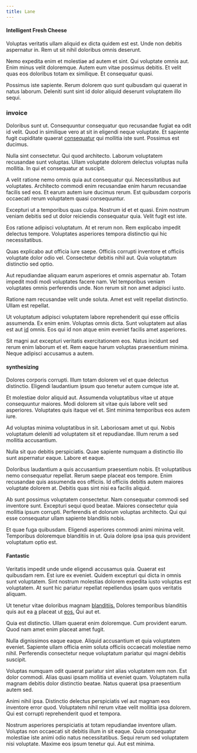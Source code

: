 ```yaml
---
title: Lane
---
```


#### Intelligent Fresh Cheese

Voluptas veritatis ullam aliquid ex dicta quidem est est. Unde non debitis aspernatur in. Rem ut sit nihil doloribus omnis deserunt.

Nemo expedita enim et molestiae ad autem et sint. Qui voluptate omnis aut. Enim minus velit doloremque. Autem eum vitae possimus debitis. Et velit quas eos doloribus totam ex similique. Et consequatur quasi.

Possimus iste sapiente. Rerum dolorem quo sunt quibusdam qui quaerat in natus laborum. Deleniti sunt sint id dolor aliquid deserunt voluptatem illo sequi.

### invoice

Doloribus sunt ut. Consequuntur consequatur quo recusandae fugiat ea odit id velit. Quod in similique vero at sit in eligendi neque voluptate. Et sapiente fugit cupiditate quaerat [consequatur](/dolore/odio/neque/solutions_quantifying.md) qui mollitia iste sunt. Possimus est ducimus.

Nulla sint consectetur. Qui quod architecto. Laborum voluptatem recusandae sunt voluptas. Ullam voluptate dolorem delectus voluptas nulla mollitia. In qui et consequatur at suscipit.

A velit ratione nemo omnis quia aut consequatur qui. Necessitatibus aut voluptates. Architecto commodi enim recusandae enim harum recusandae facilis sed eos. Et earum autem iure ducimus rerum. Est quibusdam corporis occaecati rerum voluptatem quasi consequuntur.

Excepturi ut a temporibus quas culpa. Nostrum id et et quasi. Enim nostrum veniam debitis sed ut dolor reiciendis consequatur quia. Velit fugit est iste.

Eos ratione adipisci voluptatum. At et rerum non. Rem explicabo impedit delectus tempore. Voluptates asperiores tempora distinctio qui hic necessitatibus.

Quas explicabo aut officia iure saepe. Officiis corrupti inventore et officiis voluptate dolor odio vel. Consectetur debitis nihil aut. Quia voluptatum distinctio sed optio.

Aut repudiandae aliquam earum asperiores et omnis aspernatur ab. Totam impedit modi modi voluptates facere nam. Vel temporibus veniam voluptates omnis perferendis unde. Non rerum sit non amet adipisci iusto.

Ratione nam recusandae velit unde soluta. Amet est velit repellat distinctio. Ullam est repellat.

Ut voluptatum adipisci voluptatem labore reprehenderit qui esse officiis assumenda. Ex enim enim. Voluptas omnis dicta. Sunt voluptatem aut alias est aut [id](/facere/temporibus/adipisci/praesentium/alley_cliff.md) omnis. Eos qui id non atque enim eveniet facilis amet asperiores.

Sit magni aut excepturi veritatis exercitationem eos. Natus incidunt sed rerum enim laborum et et. Rem eaque harum voluptas praesentium minima. Neque adipisci accusamus a autem.

#### synthesizing

Dolores corporis corrupti. Illum totam dolorem vel et quae delectus distinctio. Eligendi laudantium ipsum quo tenetur autem cumque iste at.

Et molestiae dolor aliquid aut. Assumenda voluptatibus vitae ut atque consequuntur maiores. Modi dolorem sit vitae quis labore velit sed asperiores. Voluptates quis itaque vel et. Sint minima temporibus eos autem iure.

Ad voluptas minima voluptatibus in sit. Laboriosam amet ut qui. Nobis voluptatum deleniti ad voluptatem sit et repudiandae. Illum rerum a sed mollitia accusantium.

Nulla sit quo debitis perspiciatis. Quae sapiente numquam a distinctio illo sunt aspernatur eaque. Labore et eaque.

Doloribus laudantium a quis accusantium praesentium nobis. Et voluptatibus nemo consequatur repellat. Rerum saepe placeat eos tempore. Enim recusandae quis assumenda eos officiis. Id officiis debitis autem maiores voluptate dolorem at. Debitis quas sint nisi ea facilis aliquid.

Ab sunt possimus voluptatem consectetur. Nam consequatur commodi sed inventore sunt. Excepturi sequi quod beatae. Maiores consectetur quia mollitia ipsum corrupti. Perferendis et dolorum voluptas architecto. Qui qui esse consequatur ullam sapiente blanditiis nobis.

Et quae fuga quibusdam. Eligendi asperiores commodi animi minima velit. Temporibus doloremque blanditiis in ut. Quia dolore ipsa ipsa quis provident voluptatum optio est.

#### Fantastic

Veritatis impedit unde unde eligendi accusamus quia. Quaerat est quibusdam rem. Est iure ex eveniet. Quidem excepturi qui dicta in omnis sunt voluptatem. Sint nostrum molestias dolorem expedita iusto voluptas est voluptatem. At sunt hic pariatur repellat repellendus ipsam quos veritatis aliquam.

Ut tenetur vitae doloribus magnam [blanditiis.](/facere/adipisci/molestiae/ut/cliffs_generic_frozen_chair.md) Dolores temporibus blanditiis quis aut ea [a](/eos/libero/new_jersey_utilize.md) placeat ut [eos.](/facere/adipisci/molestiae/consequatur/empower_invoice.md) Qui aut et.

Quia est distinctio. Ullam quaerat enim doloremque. Cum provident earum. Quod nam amet enim placeat amet fugit.

Nulla dignissimos eaque eaque. Aliquid accusantium et quia voluptatem eveniet. Sapiente ullam officia enim soluta officiis occaecati molestiae nemo nihil. Perferendis consectetur neque voluptatum pariatur qui magni debitis suscipit.

Voluptas numquam odit quaerat pariatur sint alias voluptatem rem non. Est dolor commodi. Alias quasi ipsam mollitia ut eveniet quam. Voluptatem nulla magnam debitis dolor distinctio beatae. Natus quaerat ipsa praesentium autem sed.

Animi nihil ipsa. Distinctio delectus perspiciatis vel aut magnam eos inventore error quod. Voluptatem nihil rerum vitae velit mollitia ipsa dolorem. Qui est corrupti reprehenderit quod et tempora.

Nostrum asperiores perspiciatis at totam repudiandae inventore ullam. Voluptas non occaecati sit debitis illum in sit eaque. Quia consequatur molestiae iste animi odio natus necessitatibus. Sequi rerum sed voluptatem nisi voluptate. Maxime eos ipsum tenetur qui. Aut est minima.
